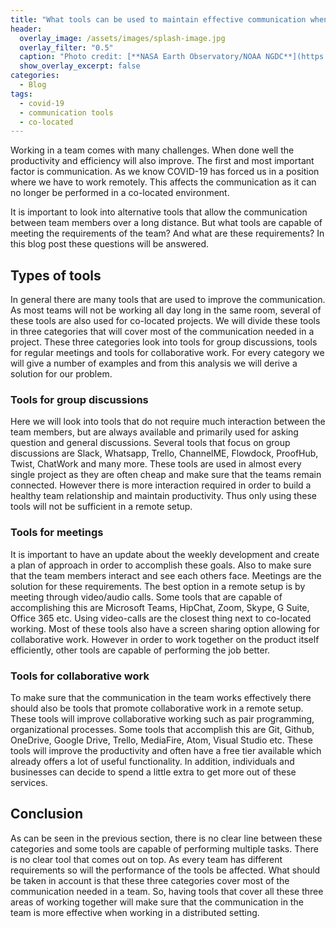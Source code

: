 ```yaml
---
title: "What tools can be used to maintain effective communication when not working co-located?"
header:
  overlay_image: /assets/images/splash-image.jpg
  overlay_filter: "0.5"
  caption: "Photo credit: [**NASA Earth Observatory/NOAA NGDC**](https://www.nasa.gov/mission_pages/NPP/news/earth-at-night.html)"
  show_overlay_excerpt: false
categories:
  - Blog
tags:
  - covid-19
  - communication tools
  - co-located
---
```

Working in a team comes with many challenges. When done well the productivity and efficiency will also improve.
The first and most important factor is communication. As we know COVID-19 has
forced us in a position where we have to work remotely.
This affects the communication as it can no longer be performed in a co-located environment. 

It is important to look into alternative tools that allow the communication between team members over a long distance. 
But what tools are capable of meeting the requirements of the team? And what are these requirements?
In this blog post these questions will be answered.

## Types of tools
In general there are many tools that are used to improve the communication. As most teams will not be working all day long in the same room, several of these tools are also used for co-located projects.
We will divide these tools in three categories that will cover most of the communication needed in a project. 
These three categories look into tools for group discussions, tools for regular meetings and tools for collaborative work.
For every category we will give a number of examples and from this analysis we will derive a solution for our problem.

### Tools for group discussions
Here we will look into tools that do not require much interaction between the team members, but are always available and primarily used for asking question and general discussions.
Several tools that focus on group discussions are Slack, Whatsapp, Trello, ChannelME, Flowdock, ProofHub, Twist, ChatWork and many more.
These tools are used in almost every single project as they are often cheap and make sure that the teams remain connected. However there is more interaction required in order to build a healthy team relationship and maintain productivity.
Thus only using these tools will not be sufficient in a remote setup.


### Tools for meetings
It is important to have an update about the weekly development and create a plan of approach in order to accomplish these goals. Also to make sure that the team members interact and see each others face.
Meetings are the solution for these requirements. The best option in a remote setup is by meeting through video/audio calls. 
Some tools that are capable of accomplishing this are Microsoft Teams, HipChat, Zoom, Skype, G Suite, Office 365 etc.
Using video-calls are the closest thing next to co-located working. Most of these tools also have a screen sharing option allowing for collaborative work.
However in order to work together on the product itself efficiently, other tools are capable of performing the job better.


### Tools for collaborative work
To make sure that the communication in the team works effectively there should also be tools that promote collaborative work in a remote setup. 
These tools will improve collaborative working such as pair programming, organizational processes. 
Some tools that accomplish this are Git, Github, OneDrive, Google Drive, Trello, MediaFire, Atom, Visual Studio etc.
These tools will improve the productivity and often have a free tier available which already offers a lot of useful functionality. In addition, individuals and businesses can decide to spend a little extra to get more out of these services.


## Conclusion
As can be seen in the previous section, there is no clear line between these categories and some tools are capable of performing multiple tasks. 
There is no clear tool that comes out on top. As every team has different requirements so will the performance of the tools be affected.
What should be taken in account is that these three categories cover most of the communication needed in a team. 
So, having tools that cover all these three areas of working together will make sure that the communication in the team is more effective when working in a distributed setting.